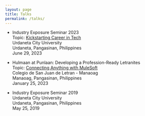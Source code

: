 ```yaml
---
layout: page
title: Talks
permalink: /talks/
---
```


- Industry Exposure Seminar 2023
<br> Topic: [Kickstarting Career in Tech](https://ajdeguzman.github.io/assets/Kickstarting%20Career%20in%20Tech.pdf)
<br> Urdaneta City University
<br> Urdaneta, Pangasinan, Philippines
<br> June 29, 2023

- Hulmaan at Punlaan: Developing a Profession-Ready Letranites
<br> Topic: [Connecting Anything with MuleSoft](https://ajdeguzman.github.io/assets/Connecting%20Anything%20with%20MuleSoft.pdf)
<br> Colegio de San Juan de Letran - Manaoag
<br> Manaoag, Pangasinan, Philippines
<br> January 25, 2023

- Industry Exposure Seminar 2019
<br> Urdaneta City University
<br> Urdaneta, Pangasinan, Philippines
<br> May 25, 2019
